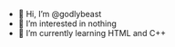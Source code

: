 - 👋 Hi, I’m @godlybeast
- 👀 I’m interested in nothing 
- 🌱 I’m currently learning HTML and C++

<!---
godlybeast/godlybeast is a ✨ special ✨ repository because its `README.md` (this file) appears on your GitHub profile.
You can click the Preview link to take a look at your changes.
--->
